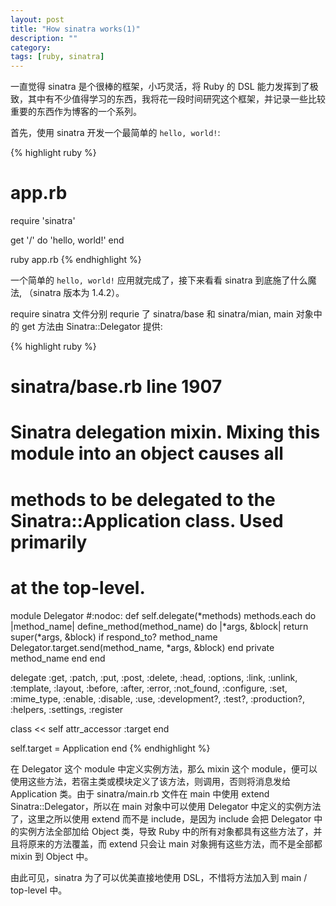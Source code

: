 ```yaml
---
layout: post
title: "How sinatra works(1)"
description: ""
category:
tags: [ruby, sinatra]
---
```


一直觉得 sinatra 是个很棒的框架，小巧灵活，将 Ruby 的 DSL 能力发挥到了极致，其中有不少值得学习的东西，我将花一段时间研究这个框架，并记录一些比较重要的东西作为博客的一个系列。

<!--break-->

首先，使用 sinatra 开发一个最简单的 `hello, world!`:

{% highlight ruby %}
# app.rb

require 'sinatra'

get '/' do
  'hello, world!'
end

ruby app.rb
{% endhighlight %}

一个简单的 `hello, world!` 应用就完成了，接下来看看 sinatra 到底施了什么魔法, （sinatra 版本为 1.4.2）。

require sinatra 文件分别 requrie 了 sinatra/base 和 sinatra/mian, main 对象中的 get 方法由 Sinatra::Delegator 提供:

{% highlight ruby %}
# sinatra/base.rb line 1907

# Sinatra delegation mixin. Mixing this module into an object causes all
# methods to be delegated to the Sinatra::Application class. Used primarily
# at the top-level.
module Delegator #:nodoc:
  def self.delegate(*methods)
    methods.each do |method_name|
      define_method(method_name) do |*args, &block|
        return super(*args, &block) if respond_to? method_name
        Delegator.target.send(method_name, *args, &block)
      end
      private method_name
    end
  end

  delegate :get, :patch, :put, :post, :delete, :head, :options, :link, :unlink,
           :template, :layout, :before, :after, :error, :not_found, :configure,
           :set, :mime_type, :enable, :disable, :use, :development?, :test?,
           :production?, :helpers, :settings, :register

  class << self
    attr_accessor :target
  end

  self.target = Application
end
{% endhighlight %}

在 Delegator 这个 module 中定义实例方法，那么 mixin 这个 module，便可以使用这些方法，若宿主类或模块定义了该方法，则调用，否则将消息发给 Application 类。由于 sinatra/main.rb 文件在 main 中使用 extend Sinatra::Delegator，所以在 main 对象中可以使用 Delegator 中定义的实例方法了，这里之所以使用 extend 而不是 include，是因为 include 会把 Delegator 中的实例方法全部加给 Object 类，导致 Ruby 中的所有对象都具有这些方法了，并且将原来的方法覆盖，而 extend 只会让 main 对象拥有这些方法，而不是全部都 mixin 到 Object 中。

由此可见，sinatra 为了可以优美直接地使用 DSL，不惜将方法加入到 main / top-level 中。
